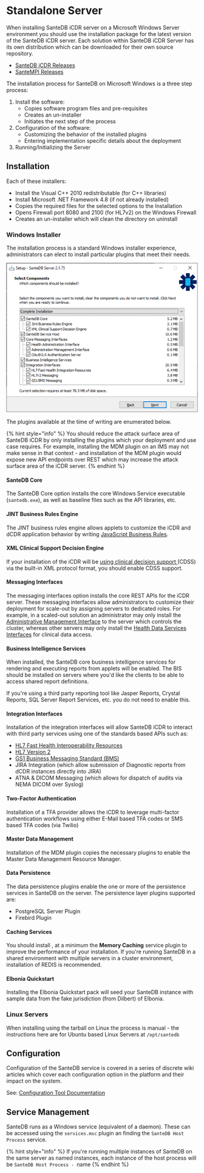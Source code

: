 # Standalone Server

When installing SanteDB iCDR server on a Microsoft Windows Server environment you should use the installation package for the latest version of the SanteDB iCDR server. Each solution within SanteDB iCDR Server has its own distribution which can be downloaded for their own source repository. 

* [SanteDB iCDR Releases](https://github.com/santedb/santedb-server/releases)
* [SanteMPI Releases](https://github.com/santedb/santempi/releases)

The installation process for SanteDB on Microsoft Windows is a three step process:

1. Install the software:
   * Copies software program files and pre-requisites 
   * Creates an un-installer
   * Initiates the next step of the process
2. Configuration of the software:
   * Customizing the behavior of the installed plugins
   * Entering implementation specific details about the deployment
3. Running/Initializing the Server

## Installation

Each of these installers:

* Install the Visual C++ 2010 redistributable (for C++ libraries)
* Install Microsoft .NET Framework 4.8 (if not already installed)
* Copies the required files for the selected options to the Installation 
* Opens Firewall port 8080 and 2100 (for HL7v2) on the Windows Firewall
* Creates an un-installer which will clean the directory on uninstall

### Windows Installer

The installation process is a standard Windows installer experience, administrators can elect to install particular plugins that meet their needs. 

![](<../../../.gitbook/assets/image (420) (1) (1) (1).png>)

The plugins available at the time of writing are enumerated below.

{% hint style="info" %}
You should reduce the attack surface area of SanteDB iCDR by only installing the plugins which your deployment and use case requires. For example, installing the MDM plugin on an IMS may not make sense in that context - and installation of the MDM plugin would expose new API endpoints over REST which may increase the attack surface area of the iCDR server.
{% endhint %}

#### SanteDB Core

The SanteDB Core option installs the core Windows Service executable (`santedb.exe`), as well as baseline files such as the API libraries, etc.

#### JINT Business Rules Engine

The JINT business rules engine allows applets to customize the iCDR and dCDR application behavior by writing [JavaScript Business Rules](../../extending-santedb/applets/business-rules.md#introduction).

#### XML Clinical Support Decision Engine

If your installation of the iCDR will be [using clinical decision support ](../../extending-santedb/applets/cdss-protocols.md#introduction)(CDSS) via the built-in XML protocol format, you should enable CDSS support.

#### Messaging Interfaces

The messaging interfaces option installs the core REST APIs for the iCDR server. These messaging interfaces allow administrators to customize their deployment for scale-out by assigning servers to dedicated roles. For example, in a scaled-out solution an administrator may only install the [Administrative Management Interface](../../extending-santedb/service-apis/administration-management-interface-ami/) to the server which controls the cluster, whereas other servers may only install the [Health Data Services Interfaces](../../extending-santedb/service-apis/health-data-service-interface-hdsi/#controlling-response-format) for clinical data access.

#### Business Intelligence Services

When installed, the SanteDB core business intelligence services for rendering and executing reports from applets will be enabled. The BIS should be installed on servers where you'd like the clients to be able to access shared report definitions. 

If you're using a third party reporting tool like Jasper Reports, Crystal Reports, SQL Server Report Services, etc. you do not need to enable this.

#### Integration Interfaces

Installation of the integration interfaces will allow SanteDB iCDR to interact with third party services using one of the standards based APIs such as:

* [HL7 Fast Health Interoperability Resources](../../extending-santedb/service-apis/hl7-fhir/)
* [HL7 Version 2](../../extending-santedb/service-apis/hl7v2/) 
* [GS1 Business Messaging Standard (BMS)](../../extending-santedb/service-apis/gs1-bms-xml.md#gs1-stock-messaging-workflows)
* JIRA Integration (which allow submission of Diagnostic reports from dCDR instances directly into JIRA)
* ATNA & DICOM Messaging (which allows for dispatch of audits via NEMA DICOM over Syslog)

#### Two-Factor Authentication

Installation of a TFA provider allows the iCDR to leverage multi-factor authentication workflows using either E-Mail based TFA codes or SMS based TFA codes (via Twilio)

#### Master Data Management

Installation of the MDM plugin copies the necessary plugins to enable the Master Data Management Resource Manager.

#### Data Persistence

The data persistence plugins enable the one or more of the persistence services in SanteDB on the server. The persistence layer plugins supported are:

* PostgreSQL Server Plugin
* Firebird Plugin

#### Caching Services

You should install , at a minimum the **Memory Caching** service plugin to improve the performance of your installation. If you're running SanteDB in a shared environment with multiple servers in a cluster environment, installation of REDIS is recommended.

#### Elbonia Quickstart

Installing the Elbonia Quickstart pack will seed your SanteDB instance with sample data from the fake jurisdiction (from Dilbert) of Elbonia.

### Linux Servers

When installing using the tarball on Linux the process is manual - the instructions here are for Ubuntu based Linux Servers at `/opt/santedb`

## Configuration

Configuration of the SanteDB service is covered in a series of discrete wiki articles which cover each configuration option in the platform and their impact on the system.

See: [Configuration Tool Documentation](../../operations/host-administration/configuration-tool/)

## Service Management

SanteDB runs as a Windows service (equivalent of a daemon). These can be accessed using the `services.msc` plugin an finding the `SanteDB Host Process` service.

{% hint style="info" %}
If you're running multiple instances of SanteDB on the same server as named instances, each instance of the host process will be `SanteDB Host Process - `name
{% endhint %}

